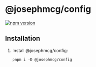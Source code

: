 # @josephmcg/config

[![npm version](https://badge.fury.io/js/@josephmcg%2Fconfig.svg)](https://badge.fury.io/js/@josephmcg%2Fconfig)

## Installation

1. Install @josephmcg/config:

   ```shell
   pnpm i -D @josephmcg/config
   ```
